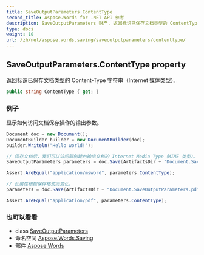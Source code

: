 ```yaml
---
title: SaveOutputParameters.ContentType
second_title: Aspose.Words for .NET API 参考
description: SaveOutputParameters 财产. 返回标识已保存文档类型的 ContentType 字符串Internet 媒体类型
type: docs
weight: 10
url: /zh/net/aspose.words.saving/saveoutputparameters/contenttype/
---
```

## SaveOutputParameters.ContentType property

返回标识已保存文档类型的 Content-Type 字符串（Internet 媒体类型）。

```csharp
public string ContentType { get; }
```

### 例子

显示如何访问文档保存操作的输出参数。

```csharp
Document doc = new Document();
DocumentBuilder builder = new DocumentBuilder(doc);
builder.Writeln("Hello world!");

// 保存文档后，我们可以访问新创建的输出文档的 Internet Media Type（MIME 类型）。
SaveOutputParameters parameters = doc.Save(ArtifactsDir + "Document.SaveOutputParameters.doc");

Assert.AreEqual("application/msword", parameters.ContentType);

// 此属性根据保存格式而变化。
parameters = doc.Save(ArtifactsDir + "Document.SaveOutputParameters.pdf");

Assert.AreEqual("application/pdf", parameters.ContentType);
```

### 也可以看看

* class [SaveOutputParameters](../)
* 命名空间 [Aspose.Words.Saving](../../saveoutputparameters/)
* 部件 [Aspose.Words](../../../)


